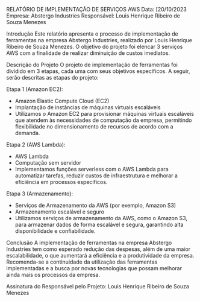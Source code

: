 RELATÓRIO DE IMPLEMENTAÇÃO DE SERVIÇOS AWS
Data: [20/10/2023
Empresa: Abstergo Industries
Responsável: Louis Henrique Ribeiro de Souza Menezes

Introdução
Este relatório apresenta o processo de implementação de ferramentas na empresa Abstergo Industries, realizado por Louis Henrique Ribeiro de Souza Menezes. O objetivo do projeto foi elencar 3 serviços AWS com a finalidade de realizar diminuição de custos imediatos.

Descrição do Projeto
O projeto de implementação de ferramentas foi dividido em 3 etapas, cada uma com seus objetivos específicos. A seguir, serão descritas as etapas do projeto:

Etapa 1 (Amazon EC2):
- Amazon Elastic Compute Cloud (EC2)
- Implantação de instâncias de máquinas virtuais escaláveis
- Utilizamos o Amazon EC2 para provisionar máquinas virtuais escaláveis que atendem às necessidades de computação da empresa, permitindo flexibilidade no dimensionamento de recursos de acordo com a demanda.

Etapa 2 (AWS Lambda):
- AWS Lambda
- Computação sem servidor
- Implementamos funções serverless com o AWS Lambda para automatizar tarefas, reduzir custos de infraestrutura e melhorar a eficiência em processos específicos.

Etapa 3 (Armazenamento):
- Serviços de Armazenamento da AWS (por exemplo, Amazon S3)
- Armazenamento escalável e seguro
- Utilizamos serviços de armazenamento da AWS, como o Amazon S3, para armazenar dados de forma escalável e segura, garantindo alta disponibilidade e confiabilidade.

Conclusão
A implementação de ferramentas na empresa Abstergo Industries tem como esperado redução das despesas, além de uma maior escalabilidade, o que aumentará a eficiência e a produtividade da empresa. Recomenda-se a continuidade da utilização das ferramentas implementadas e a busca por novas tecnologias que possam melhorar ainda mais os processos da empresa.


Assinatura do Responsável pelo Projeto:
Louis Henrique Ribeiro de Souza Menezes

